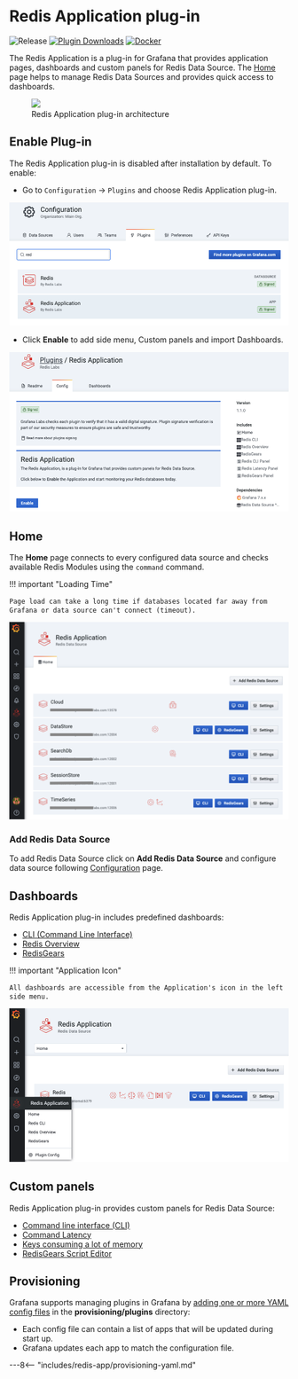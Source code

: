 # Redis Application plug-in

![Release](https://img.shields.io/github/v/release/redisgrafana/grafana-redis-app.svg) [![Plugin Downloads](https://img.shields.io/badge/dynamic/json?color=green&label=downloads&query=%24.downloads&url=https%3A%2F%2Fgrafana.com%2Fapi%2Fplugins%2Fredis-app)](https://grafana.com/grafana/plugins/redis-app)
[![Docker](https://github.com/RedisGrafana/grafana-redis-app/workflows/Docker/badge.svg)](https://github.com/orgs/RedisGrafana/packages/container/package/redis-app)

The Redis Application is a plug-in for Grafana that provides application pages, dashboards and custom panels for Redis Data Source. The [Home](#home) page helps to manage Redis Data Sources and provides quick access to dashboards.

<figure>
  <img src="/images/redis-app/redis-app.png"/>
  <figcaption>Redis Application plug-in architecture</figcaption>
</figure>

## Enable Plug-in

The Redis Application plug-in is disabled after installation by default. To enable:

- Go to `Configuration` -> `Plugins` and choose Redis Application plug-in.

![Grafana plug-ins](../images/redis-app/grafana-plugins.png)

- Click **Enable** to add side menu, Custom panels and import Dashboards.

![Enable Redis Application plug-in](../images/redis-app/enable.png)

## Home

The **Home** page connects to every configured data source and checks available Redis Modules using the `command` command.

!!! important "Loading Time"

    Page load can take a long time if databases located far away from Grafana or data source can't connect (timeout).

![Manage Redis Data Sources](../images/redis-app/home.png)

### Add Redis Data Source

To add Redis Data Source click on **Add Redis Data Source** and configure data source following [Configuration](../redis-datasource/configuration.md) page.

## Dashboards

Redis Application plug-in includes predefined dashboards:

- [CLI (Command Line Interface)](dashboards/cli.md)
- [Redis Overview](dashboards/overview.md)
- [RedisGears](dashboards/redis-gears.md)

!!! important "Application Icon"

    All dashboards are accessible from the Application's icon in the left side menu.

![Redis Application plug-ins](../images/redis-app/menu.png)

## Custom panels

Redis Application plug-in provides custom panels for Redis Data Source:

- [Command line interface (CLI)](panels/redis-cli-panel.md)
- [Command Latency](panels/redis-latency-panel.md)
- [Keys consuming a lot of memory](panels/redis-keys-panel.md)
- [RedisGears Script Editor](panels/redis-gears-panel.md)

## Provisioning

Grafana supports managing plugins in Grafana by [adding one or more YAML config files](https://grafana.com/docs/grafana/latest/administration/provisioning/) in the **provisioning/plugins** directory:

- Each config file can contain a list of apps that will be updated during start up.
- Grafana updates each app to match the configuration file.

---8<-- "includes/redis-app/provisioning-yaml.md"
